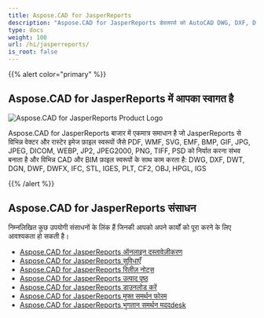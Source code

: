 ```yaml
---
title: Aspose.CAD for JasperReports
description: "Aspose.CAD for JasperReports डेवलपर्स को AutoCAD DWG, DXF, DWT और अन्य CAD और BIM फ़ाइल स्वरूपों, जैसे: DGN, DWF, DWFX, IFC, STL, IGES, PLT, CF2, OBJ, HPGL, IGS खोलने, पढ़ने और प्रोसेस करने की अनुमति देता है।"
type: docs
weight: 100
url: /hi/jasperreports/
is_root: false
---
```


{{% alert color="primary" %}}

## **Aspose.CAD for JasperReports में आपका स्वागत है**

![Aspose.CAD for JasperReports Product Logo](/cad/_assets/home_3.png)

Aspose.CAD for JasperReports बाजार में एकमात्र समाधान है जो JasperReports से विभिन्न वेक्टर और रास्टेर इमेज फ़ाइल स्वरूपों जैसे PDF, WMF, SVG, EMF, BMP, GIF, JPG, JPEG, DICOM, WEBP, JP2, JPEG2000, PNG, TIFF, PSD को निर्यात करना संभव बनाता है और विभिन्न CAD और BIM फ़ाइल स्वरूपों के साथ काम करता है: DWG, DXF, DWT, DGN, DWF, DWFX, IFC, STL, IGES, PLT, CF2, OBJ, HPGL, IGS

{{% /alert %}}

## **Aspose.CAD for JasperReports संसाधन**

निम्नलिखित कुछ उपयोगी संसाधनों के लिंक हैं जिनकी आपको अपने कार्यों को पूरा करने के लिए आवश्यकता हो सकती है।

- [Aspose.CAD for JasperReports ऑनलाइन दस्तावेज़ीकरण](/hi/cad/jasperreports/)
- [Aspose.CAD for JasperReports सुविधाएँ](/hi/cad/jasperreports/features-overview/)
- [Aspose.CAD for JasperReports रिलीज़ नोट्स](https://releases.aspose.com/cad/jasperreports/release-notes/)
- [Aspose.CAD for JasperReports उत्पाद पृष्ठ](https://products.aspose.com/cad/jasperreports/)
- [Aspose.CAD for JasperReports डाउनलोड करें](https://downloads.aspose.com/cad/jasperreports)
- [Aspose.CAD for JasperReports मुफ्त समर्थन फोरम](https://forum.aspose.com/c/cad/19)
- [Aspose.CAD for JasperReports भुगतान समर्थन मददdesk](https://helpdesk.aspose.com/)
